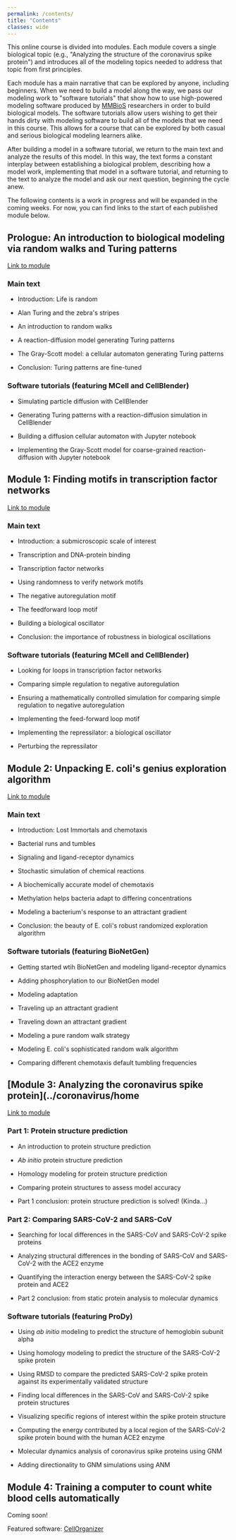 ```yaml
---
permalink: /contents/
title: "Contents"
classes: wide
---
```


This online course is divided into modules. Each module covers a single biological topic (e.g., "Analyzing the structure of the coronavirus spike protein") and introduces all of the modeling topics needed to address that topic from first principles.

Each module has a main narrative that can be explored by anyone, including beginners. When we need to build a model along the way, we pass our modeling work to "software tutorials" that show how to use high-powered modeling software produced by [MMBioS](http://mmbios.pitt.edu) researchers in order to build biological models. The software tutorials allow users wishing to get their hands dirty with modeling software to build all of the models that we need in this course. This allows for a course that can be explored by both casual and serious biological modeling learners alike.

After building a model in a software tutorial, we return to the main text and analyze the results of this model. In this way, the text forms a constant interplay between establishing a biological problem, describing how a model work, implementing that model in a software tutorial, and returning to the text to analyze the model and ask our next question, beginning the cycle anew.

The following contents is a work in progress and will be expanded in the coming weeks. For now, you can find links to the start of each published module below.

## Prologue: An introduction to biological modeling via random walks and Turing patterns ##

[Link to module](../prologue/)

### Main text

* Introduction: Life is random

* Alan Turing and the zebra's stripes

* An introduction to random walks

* A reaction-diffusion model generating Turing patterns

* The Gray-Scott model: a cellular automaton generating Turing patterns

* Conclusion: Turing patterns are fine-tuned

### Software tutorials (featuring MCell and CellBlender)

* Simulating particle diffusion with CellBlender

* Generating Turing patterns with a reaction-diffusion simulation in CellBlender

* Building a diffusion cellular automaton with Jupyter notebook

* Implementing the Gray-Scott model for coarse-grained reaction-diffusion with Jupyter notebook


## Module 1: Finding motifs in transcription factor networks ##

[Link to module](../motifs/home)

### Main text

* Introduction: a submicroscopic scale of interest

* Transcription and DNA-protein binding

* Transcription factor networks

* Using randomness to verify network motifs

* The negative autoregulation motif

* The feedforward loop motif

* Building a biological oscillator

* Conclusion: the importance of robustness in biological oscillations

### Software tutorials (featuring MCell and CellBlender)

* Looking for loops in transcription factor networks

* Comparing simple regulation to negative autoregulation

* Ensuring a mathematically controlled simulation for comparing simple regulation to negative autoregulation

* Implementing the feed-forward loop motif

* Implementing the repressilator: a biological oscillator

* Perturbing the repressilator

## Module 2: Unpacking E. coli's genius exploration algorithm ##

[Link to module](../chemotaxis/home)

### Main text

* Introduction: Lost Immortals and chemotaxis

* Bacterial runs and tumbles

* Signaling and ligand-receptor dynamics

* Stochastic simulation of chemical reactions

* A biochemically accurate model of chemotaxis

* Methylation helps bacteria adapt to differing concentrations

* Modeling a bacterium's response to an attractant gradient

* Conclusion: the beauty of E. coli's robust randomized exploration algorithm

### Software tutorials (featuring BioNetGen)

* Getting started wtih BioNetGen and modeling ligand-receptor dynamics

* Adding phosphorylation to our BioNetGen model

* Modeling adaptation

* Traveling up an attractant gradient

* Traveling down an attractant gradient

* Modeling a pure random walk strategy

* Modeling E. coli's sophisticated random walk algorithm

* Comparing different chemotaxis default tumbling frequencies

## [Module 3: Analyzing the coronavirus spike protein](../coronavirus/home ##

[Link to module](../coronavirus/home)

### Part 1: Protein structure prediction

* An introduction to protein structure prediction

* *Ab initio* protein structure prediction

* Homology modeling for protein structure prediction

* Comparing protein structures to assess model accuracy

* Part 1 conclusion: protein structure prediction is solved! (Kinda...)

### Part 2: Comparing SARS-CoV-2 and SARS-CoV

* Searching for local differences in the SARS-CoV and SARS-CoV-2 spike proteins

* Analyzing structural differences in the bonding of SARS-CoV and SARS-CoV-2 with the ACE2 enzyme

* Quantifying the interaction energy between the SARS-CoV-2 spike protein and ACE2

* Part 2 conclusion: from static protein analysis to molecular dynamics

### Software tutorials (featuring ProDy)

* Using *ab initio* modeling to predict the structure of hemoglobin subunit alpha

* Using homology modeling to predict the structure of the SARS-CoV-2 spike protein

* Using RMSD to compare the predicted SARS-CoV-2 spike protein against its experimentally validated structure

* Finding local differences in the SARS-CoV and SARS-CoV-2 spike protein structures

* Visualizing specific regions of interest within the spike protein structure

* Computing the energy contributed by a local region of the SARS-CoV-2 spike protein bound with the human ACE2 enzyme

* Molecular dynamics analysis of coronavirus spike proteins using GNM

* Adding directionality to GNM simulations using ANM

## Module 4: Training a computer to count white blood cells automatically ##

Coming soon!

Featured software: [CellOrganizer](http://www.cellorganizer.org)
